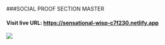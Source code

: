 ###SOCIAL PROOF SECTION MASTER
#### Visit live URL: https://sensational-wisp-c7f230.netlify.app
<a href="https://sensational-wisp-c7f230.netlify.app"><img src="https://user-images.githubusercontent.com/109923493/229375973-e3929111-9d2e-46a6-aa5c-c3231f60e762.jpg"></a>

